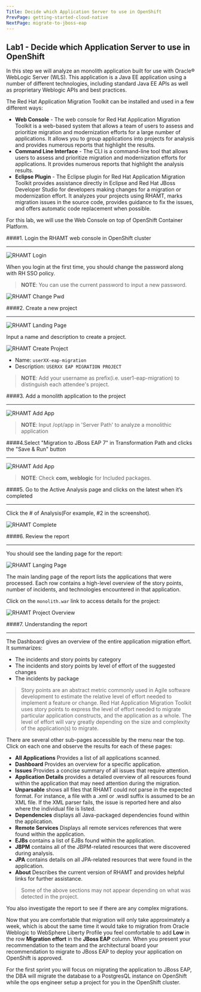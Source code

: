 ```yaml
---
Title: Decide which Application Server to use in OpenShift
PrevPage: getting-started-cloud-native
NextPage: migrate-to-jboss-eap
---
```


## Lab1 - Decide which Application Server to use in OpenShift

In this step we will analyze an monolith application built for use with Oracle® WebLogic Server (WLS). This application is a Java EE application
using a number of different technologies, including standard Java EE APIs as well as proprietary Weblogic APIs and best practices.

The Red Hat Application Migration Toolkit can be installed and used in a few different ways:

* **Web Console** - The web console for Red Hat Application Migration Toolkit is a web-based system that allows a team of users to assess and prioritize migration and modernization efforts for a large number of applications. It allows you to group applications into projects for analysis and provides numerous reports that highlight the results.
* **Command Line Interface** - The CLI is a command-line tool that allows users to assess and prioritize migration and modernization efforts for applications. It provides numerous reports that highlight the analysis results.
* **Eclipse Plugin** - The Eclipse plugin for Red Hat Application Migration Toolkit provides assistance directly in Eclipse and Red Hat JBoss Developer Studio for developers making changes for a migration or modernization effort. It analyzes your projects using RHAMT, marks migration issues in the source code, provides guidance to fix the issues, and offers automatic code replacement when possible.

For this lab, we will use the Web Console on top of OpenShift Container Platform.

####1. Login the RHAMT web console in OpenShift cluster

---

![RHAMT Login](images/rhamt_login.png)

When you login at the first time, you should change the password along with RH SSO policy.

> **NOTE**: You can use the current password to input a new password.

![RHAMT Change Pwd](images/rhamt_change_pwd.png)

####2. Create a new project

---

![RHAMT Landing Page](images/rhamt_landing_page.png)

Input a name and description to create a project. 

![RHAMT Create Project](images/rhamt_create_project.png)

  * Name: `userXX-eap-migration`
  * Description: `USERXX EAP MIGRATION PROJECT`

> **NOTE**: Add your username as prefix(i.e. user1-eap-migration) to distinguish each attendee's project.

####3. Add a monolith application to the project

---

![RHAMT Add App](images/rhamt_add_monolith_app.png)

> **NOTE**: Input /opt/app in 'Server Path' to analyze a monolithic application

####4.Select "Migration to JBoss EAP 7" in Transformation Path and clicks the "Save & Run" button

---

![RHAMT Add App](images/rhamt_check_monolith_app.png)

> **NOTE**: Check **com, weblogic** for Included packages.

####5. Go to the Active Analysis page and clicks on the latest when it’s completed

---

Click the # of Analysis(For example, #2 in the screenshot).

![RHAMT Complete](images/rhamt_complete_analysis.png)

####6. Review the report

---

You should see the landing page for the report:

![RHAMT Langing Page](images/rhamt_result_landing_page.png)

The main landing page of the report lists the applications that were processed. Each row contains a high-level overview of the story points, number of incidents, and technologies encountered in that application.

Click on the `monolith.war` link to access details for the project:

![RHAMT Project Overview](images/rhamt_project_overview.png)

####7. Understanding the report

---

The Dashboard gives an overview of the entire application migration effort. It summarizes:

* The incidents and story points by category
* The incidents and story points by level of effort of the suggested changes
* The incidents by package

> Story points are an abstract metric commonly used in Agile software development to estimate the relative level of effort needed to implement a feature or change.
Red Hat Application Migration Toolkit uses story points to express the level of effort needed to migrate particular application constructs, and the application as a whole.
The level of effort will vary greatly depending on the size and complexity of the application(s) to migrate.

There are several other sub-pages accessible by the menu near the top. Click on each one and observe the results for each of these pages:

* **All Applications** Provides a list of all applications scanned.
* **Dashboard** Provides an overview for a specific application.
* **Issues** Provides a concise summary of all issues that require attention.
* **Application Details** provides a detailed overview of all resources found within the application that may need attention during the migration.
* **Unparsable** shows all files that RHAMT could not parse in the expected format. For instance, a file with a .xml or .wsdl suffix is assumed to be an XML file. If the XML parser fails, the issue is reported here and also where the individual file is listed.
* **Dependencies** displays all Java-packaged dependencies found within the application.
* **Remote Services** Displays all remote services references that were found within the application.
* **EJBs** contains a list of EJBs found within the application.
* **JBPM** contains all of the JBPM-related resources that were discovered during analysis.
* **JPA** contains details on all JPA-related resources that were found in the application.
* **About** Describes the current version of RHAMT and provides helpful links for further assistance.

> Some of the above sections may not appear depending on what was detected in the project.

You also investigate the report to see if there are any complex migrations.

Now that you are comfortable that migration will only take approximately a week, which is about the same time it would take to migration from Oracle Weblogic to WebSphere Liberty Profile you feel comfortable to add **Low** in the row **Migration effort** in the **JBoss EAP** column. When you present your recommendation to the team and the architectural board your recommendation to migrate to JBoss EAP to deploy your application on OpenShift is approved.

For the first sprint you will focus on migrating the application to JBoss EAP, the DBA will migrate the database to a PostgresQL instance on OpenShift while the ops engineer setup a project for you in the OpenShift cluster.
